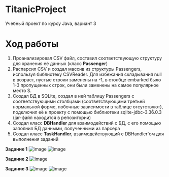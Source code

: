 # TitanicProject
Учебный проект по курсу Java, вариант 3

# Ход работы
1) Проанализировал CSV файл, составил соответствующую структуру для хранения её данных (класс **Passenger**)
2) Распарсил CSV и создал массив из структуры Passengers, используя библиотеку CSVReader.
Для избежания складывания null в возраст, пустые строки заменены на -1, в столбце embarked было 1-3 пропущенных строк, они были заменены на самое популярное место S.
3) Создал БД в SQLite, создал в ней таблицу Passengers с соответствующими столбцами (соответствующими третьей нормальной форме, побочные зависимости в таблице отсутствуют), подключил её к проекту с помощью библиотеки sqlite-jdbc-3.36.0.3 (jar-файл находится в репозитории)
4) Создал класс **DBHandler** для взаимодействий с БД, с его помощью заполнил БД данными, полученными из парсера
5) Создал класс **TaskHandler**, взаимодействующий с DBHandler'ом для выполнения заданий



**Задание 1**
![image](https://user-images.githubusercontent.com/72685173/144834152-08123b24-64bf-4414-aa5c-fa9b18aba7ed.png)
![image](https://user-images.githubusercontent.com/72685173/144833761-06a7b038-1b27-4022-89a9-83fdd7931e60.png)



**Задание 2**
![image](https://user-images.githubusercontent.com/72685173/144833802-e3117593-a502-4f66-8570-98213094e139.png)



**Задание 3**
![image](https://user-images.githubusercontent.com/72685173/144833855-15c8a3e4-8dfa-4392-b416-0ea386de8af1.png)
![image](https://user-images.githubusercontent.com/72685173/144833867-0fd33124-3b21-44a6-b239-df3478b3b29f.png)
